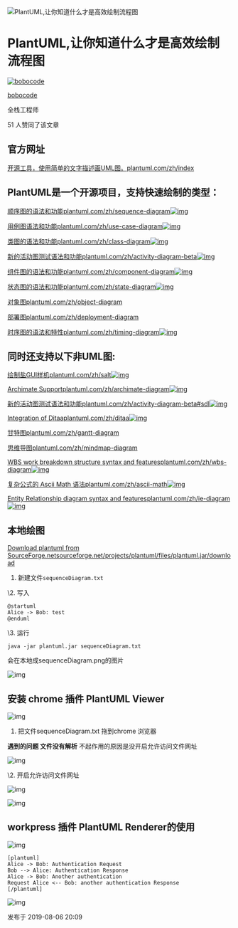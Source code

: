![PlantUML,让你知道什么才是高效绘制流程图](https://pic2.zhimg.com/v2-156413105e9523bc432733ab99570776_1440w.jpg?source=172ae18b)

# PlantUML,让你知道什么才是高效绘制流程图

[![bobocode](https://pic1.zhimg.com/v2-24d8d786baaf43c4fd3ec71cccc39bb0_xs.jpg?source=172ae18b)](https://www.zhihu.com/people/bobo_code)

[bobocode](https://www.zhihu.com/people/bobo_code)

全栈工程师

51 人赞同了该文章

## **官方网址**

[开源工具，使用简单的文字描述画UML图。plantuml.com/zh/index](https://link.zhihu.com/?target=http%3A//plantuml.com/zh/index)

## **PlantUML是一个开源项目，支持快速绘制的类型：**

[顺序图的语法和功能plantuml.com/zh/sequence-diagram![img](https://pic1.zhimg.com/v2-94aa6a0689d021a73cb7ba3adbbf6990_180x120.jpg)](https://link.zhihu.com/?target=http%3A//plantuml.com/zh/sequence-diagram)

[用例图语法和功能plantuml.com/zh/use-case-diagram![img](https://pic1.zhimg.com/v2-3276dee587f9e50610d0455c7c8da968_180x120.jpg)](https://link.zhihu.com/?target=http%3A//plantuml.com/zh/use-case-diagram)

[类图的语法和功能plantuml.com/zh/class-diagram![img](https://pic3.zhimg.com/v2-a2b1458b9e4ef008287942d0a0582052_180x120.jpg)](https://link.zhihu.com/?target=http%3A//plantuml.com/zh/class-diagram)

[新的活动图测试语法和功能plantuml.com/zh/activity-diagram-beta![img](https://pic4.zhimg.com/v2-11880c41ea6e468a332fcfb7a2eac997_180x120.jpg)](https://link.zhihu.com/?target=http%3A//plantuml.com/zh/activity-diagram-beta)

[组件图的语法和功能plantuml.com/zh/component-diagram![img](https://pic2.zhimg.com/v2-816e9bc24a7c9e4077df33554b0689d1_180x120.jpg)](https://link.zhihu.com/?target=http%3A//plantuml.com/zh/component-diagram)

[状态图的语法和功能plantuml.com/zh/state-diagram![img](https://pic2.zhimg.com/v2-f2282d4f3c9147f6e0806e090bc6ce2d_ipico.jpg)](https://link.zhihu.com/?target=http%3A//plantuml.com/zh/state-diagram)

[对象图plantuml.com/zh/object-diagram](https://link.zhihu.com/?target=http%3A//plantuml.com/zh/object-diagram)

[部署图plantuml.com/zh/deployment-diagram](https://link.zhihu.com/?target=http%3A//plantuml.com/zh/deployment-diagram)

[时序图的语法和特性plantuml.com/zh/timing-diagram![img](https://pic1.zhimg.com/v2-213f09172b6e86d5b7fe4c746cf9a30c_180x120.jpg)](https://link.zhihu.com/?target=http%3A//plantuml.com/zh/timing-diagram)

## **同时还支持以下非UML图:**

[绘制盐GUI样机plantuml.com/zh/salt![img](https://pic2.zhimg.com/v2-215a0113ce619e828bd6e9666942e529_ipico.jpg)](https://link.zhihu.com/?target=http%3A//plantuml.com/zh/salt)

[Archimate Supportplantuml.com/zh/archimate-diagram![img](https://pic1.zhimg.com/v2-e30102f87e3579c25ae5b380c9ac64fc_ipico.jpg)](https://link.zhihu.com/?target=http%3A//plantuml.com/zh/archimate-diagram)

[新的活动图测试语法和功能plantuml.com/zh/activity-diagram-beta#sdl![img](https://pic4.zhimg.com/v2-11880c41ea6e468a332fcfb7a2eac997_180x120.jpg)](https://link.zhihu.com/?target=http%3A//plantuml.com/zh/activity-diagram-beta%23sdl)

[Integration of Ditaaplantuml.com/zh/ditaa![img](https://pic1.zhimg.com/v2-06a5890249ac9a88824f11621e9859c0_180x120.jpg)](https://link.zhihu.com/?target=http%3A//plantuml.com/zh/ditaa)

[甘特图plantuml.com/zh/gantt-diagram](https://link.zhihu.com/?target=http%3A//plantuml.com/zh/gantt-diagram)

[思维导图plantuml.com/zh/mindmap-diagram](https://link.zhihu.com/?target=http%3A//plantuml.com/zh/mindmap-diagram)

[WBS work breakdown structure syntax and featuresplantuml.com/zh/wbs-diagram![img](https://pic3.zhimg.com/v2-3d2b9697bc51151f6e6656e2ee42b76e_180x120.jpg)](https://link.zhihu.com/?target=http%3A//plantuml.com/zh/wbs-diagram)

[复杂公式的 Ascii Math 语法plantuml.com/zh/ascii-math![img](https://pic3.zhimg.com/v2-85d86316e69d863c8731035aa9234892_180x120.jpg)](https://link.zhihu.com/?target=http%3A//plantuml.com/zh/ascii-math)

[Entity Relationship diagram syntax and featuresplantuml.com/zh/ie-diagram![img](https://pic3.zhimg.com/v2-786b0ecee97f1140d80c40265fa890f6_180x120.jpg)](https://link.zhihu.com/?target=http%3A//plantuml.com/zh/ie-diagram)

## **本地绘图**

[Download plantuml from SourceForge.netsourceforge.net/projects/plantuml/files/plantuml.jar/download](https://link.zhihu.com/?target=http%3A//sourceforge.net/projects/plantuml/files/plantuml.jar/download)

1. 新建文件`sequenceDiagram.txt`

\2. 写入

```todotxt
@startuml
Alice -> Bob: test
@enduml
```

\3. 运行

```
java -jar plantuml.jar sequenceDiagram.txt
```

会在本地成sequenceDiagram.png的图片

![img](https://pic1.zhimg.com/80/v2-8a5cfd64e5e2a6d0b69e6edcce3d2fb0_720w.png)

## **安装 chrome 插件 PlantUML Viewer**

![img](https://pic3.zhimg.com/80/v2-b39c711ecd91c4792952e821564f2cfa_720w.jpg)

1. 把文件sequenceDiagram.txt 拖到chrome 浏览器

**遇到的问题 文件没有解析** 不起作用的原因是没开启允许访问文件网址

![img](https://pic2.zhimg.com/80/v2-588d3ce84d08780c8f2e0bc69db56f4d_720w.jpg)

\2. 开启允许访问文件网址

![img](https://pic2.zhimg.com/80/v2-b9adf884fea2534704012e26d9ecb265_720w.png)

![img](https://pic3.zhimg.com/80/v2-787371b63af179a2b12c7b9ae4cc0586_720w.jpg)

## **workpress 插件 PlantUML Renderer的使用**

![img](https://pic2.zhimg.com/80/v2-e1c6272adac0a0fbde1149863c10e375_720w.png)

```text
[plantuml] 
Alice -> Bob: Authentication Request 
Bob --> Alice: Authentication Response
Alice -> Bob: Another authentication 
Request Alice <-- Bob: another authentication Response 
[/plantuml]
```

![img](https://pic4.zhimg.com/80/v2-87ff1ee69ee18b6d5213ecb88eca3797_720w.jpg)

发布于 2019-08-06 20:09